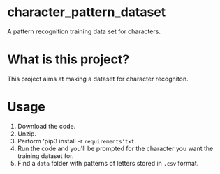 # character_pattern_dataset
A pattern recognition training data set for characters.

# What is this project?
  This project aims at making a dataset for character recogniton.

# Usage

1. Download the code. 
2. Unzip.
3. Perform 'pip3 install -r `requirements'txt`.
4. Run the code and you'll be prompted for the character you want the training dataset for.
5. Find a `data` folder with patterns of letters stored in `.csv` format. 
